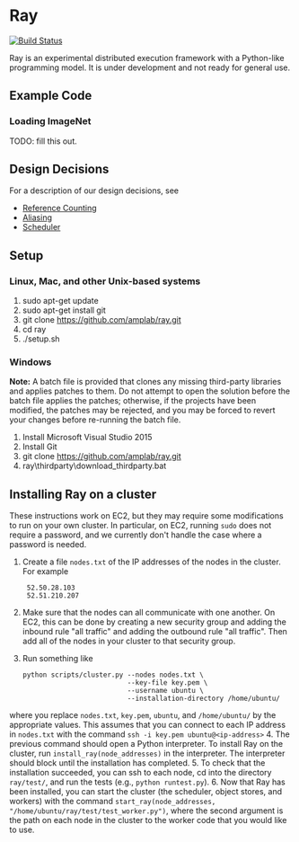 # Ray

[![Build Status](https://travis-ci.org/amplab/ray.svg?branch=master)](https://travis-ci.org/amplab/ray)

Ray is an experimental distributed execution framework with a Python-like
programming model. It is under development and not ready for general use.

## Example Code

### Loading ImageNet
TODO: fill this out.

## Design Decisions

For a description of our design decisions, see

- [Reference Counting](doc/reference-counting.md)
- [Aliasing](doc/aliasing.md)
- [Scheduler](doc/scheduler.md)

## Setup

### Linux, Mac, and other Unix-based systems

1. sudo apt-get update
2. sudo apt-get install git
3. git clone https://github.com/amplab/ray.git
4. cd ray
5. ./setup.sh

### Windows

**Note:** A batch file is provided that clones any missing third-party libraries and applies patches to them.
Do not attempt to open the solution before the batch file applies the patches; otherwise, if the projects have been modified, the patches may be rejected, and you may be forced to revert your changes before re-running the batch file.

1. Install Microsoft Visual Studio 2015
2. Install Git
3. git clone https://github.com/amplab/ray.git
4. ray\thirdparty\download_thirdparty.bat

## Installing Ray on a cluster

These instructions work on EC2, but they may require some modifications to run
on your own cluster. In particular, on EC2, running `sudo` does not require a
password, and we currently don't handle the case where a password is needed.

1. Create a file `nodes.txt` of the IP addresses of the nodes in the cluster.
For example

        52.50.28.103
        52.51.210.207
2. Make sure that the nodes can all communicate with one another. On EC2, this
can be done by creating a new security group and adding the inbound rule "all
traffic" and adding the outbound rule "all traffic". Then add all of the nodes
in your cluster to that security group.

3. Run something like
    ```
    python scripts/cluster.py --nodes nodes.txt \
                              --key-file key.pem \
                              --username ubuntu \
                              --installation-directory /home/ubuntu/
    ```
where you replace `nodes.txt`, `key.pem`, `ubuntu`, and `/home/ubuntu/` by the
appropriate values. This assumes that you can connect to each IP address in
`nodes.txt` with the command
    ```
    ssh -i key.pem ubuntu@<ip-address>
    ```
4. The previous command should open a Python interpreter. To install Ray on the
cluster, run `install_ray(node_addresses)` in the interpreter. The interpreter
should block until the installation has completed.
5. To check that the installation succeeded, you can ssh to each node, cd into
the directory `ray/test/`, and run the tests (e.g., `python runtest.py`).
6. Now that Ray has been installed, you can start the cluster (the scheduler,
object stores, and workers) with the command `start_ray(node_addresses,
"/home/ubuntu/ray/test/test_worker.py")`, where the second argument is the path
on each node in the cluster to the worker code that you would like to use.
